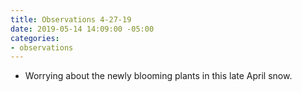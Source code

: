 ```yaml
---
title: Observations 4-27-19
date: 2019-05-14 14:09:00 -05:00
categories:
- observations
---
```


- Worrying about the newly blooming plants in this late April snow.